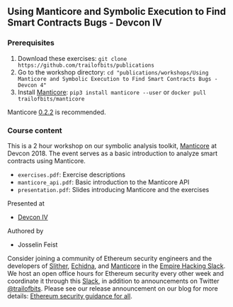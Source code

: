 ## Using Manticore and Symbolic Execution to Find Smart Contracts Bugs - Devcon IV


### Prerequisites
1. Download these exercises: `git clone https://github.com/trailofbits/publications`
2. Go to the workshop directory: `cd "publications/workshops/Using Manticore and Symbolic Execution to Find Smart Contracts Bugs - Devcon 4"`
3. Install [Manticore](https://github.com/trailofbits/manticore): `pip3 install manticore --user` or `docker pull trailofbits/manticore`

Manticore [0.2.2](https://github.com/trailofbits/manticore/releases/tag/0.2.2) is recommended.

### Course content

This is a 2 hour workshop on our symbolic analysis toolkit, [Manticore](https://github.com/trailofbits/manticore) at Devcon 2018. The event serves as a basic introduction to analyze smart contracts using Manticore.

* `exercises.pdf`: Exercise descriptions
* `manticore_api.pdf`: Basic introduction to the Manticore API
* `presentation.pdf`: Slides introducing Manticore and the exercises

Presented at
 * [Devcon IV](https://devcon4.ethereum.org/)

Authored by
 * Josselin Feist

Consider joining a community of Ethereum security engineers and the developers of [Slither](https://github.com/trailofbits/slither), [Echidna](https://github.com/trailofbits/echidna), and [Manticore](https://github.com/trailofbits/manticore) in the [Empire Hacking Slack](https://slack.empirehacking.nyc). We host an open office hours for Ethereum security every other week and coordinate it through this [Slack](https://slack.empirehacking.nyc), in addition to announcements on Twitter [@trailofbits](https://twitter.com/trailofbits). Please see our release announcement on our blog for more details: [Ethereum security guidance for all](https://blog.trailofbits.com/2018/10/04/ethereum-security-guidance-for-all/).

